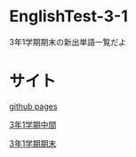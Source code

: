 # EnglishTest-3-1
3年1学期期末の新出単語一覧だよ

# サイト
[github pages](https://satooru65536.github.io/EnglishMemorize/)

[3年1学期中間](https://nagi65536.ddns.net/et/3-1)

[3年1学期期末](https://nagi65536.ddns.net/et/3-2)
